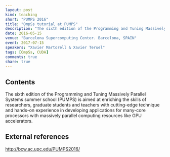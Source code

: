 ```yaml
---
layout: post
kind: teaching
short: "PUMPS 2016"
title: "OmpSs tutorial at PUMPS"
description: "The sixth edition of the Programming and Tuning Massively Parallel Systems summer school (PUMPS) is aimed at enriching the skills of attendees in developing applications for many core processors"
date: 2016-05-15
venue: "Barcelona Supercomputing Center. Barcelona, SPAIN"
event: 2017-07-15
speakers: "Xavier Martorell & Xavier Teruel"
tags: [OmpSs, CUDA]
comments: true
share: true
---
```


## Contents

The sixth edition of the Programming and Tuning Massively Parallel Systems
summer school (PUMPS) is aimed at enriching the skills of researchers, graduate
students and teachers with cutting-edge technique and hands-on experience in
developing applications for many-core processors with massively parallel
computing resources like GPU accelerators.

## External references

http://bcw.ac.upc.edu/PUMPS2016/


